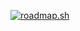[![roadmap.sh](https://api.roadmap.sh/v1-badge/tall/6463a57d410780a6d9b60808?variant=dark&roadmaps=cpp%2Ccyber-security%2Ccomputer-science%2Cdatastructures-and-algorithms)](https://roadmap.sh)
